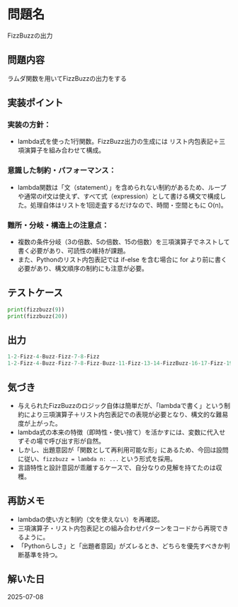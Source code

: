 # 問題名
FizzBuzzの出力

## 問題内容
ラムダ関数を用いてFizzBuzzの出力をする

## 実装ポイント
### 実装の方針：
- lambda式を使った1行関数。FizzBuzz出力の生成には リスト内包表記＋三項演算子を組み合わせて構成。

### 意識した制約・パフォーマンス：
- lambda関数は「文（statement）」を含められない制約があるため、ループや通常のif文は使えず、すべて式（expression）として書ける構文で構成した。処理自体はリストを1回走査するだけなので、時間・空間ともに O(n)。

### 難所・分岐・構造上の注意点：
- 複数の条件分岐（3の倍数、5の倍数、15の倍数）を三項演算子でネストして書く必要があり、可読性の維持が課題。
- また、Pythonのリスト内包表記では if-else を含む場合に for より前に書く必要があり、構文順序の制約にも注意が必要。

## テストケース
```python
print(fizzbuzz(9))
print(fizzbuzz(20))
```

## 出力
```python
1-2-Fizz-4-Buzz-Fizz-7-8-Fizz
1-2-Fizz-4-Buzz-Fizz-7-8-Fizz-Buzz-11-Fizz-13-14-FizzBuzz-16-17-Fizz-19-Buzz
```

## 気づき
- 与えられたFizzBuzzのロジック自体は簡単だが、「lambdaで書く」という制約により三項演算子＋リスト内包表記での表現が必要となり、構文的な難易度が上がった。
- lambda式の本来の特徴（即時性・使い捨て）を活かすには、変数に代入せずその場で呼び出す形が自然。
- しかし、出題意図が「関数として再利用可能な形」にあるため、今回は設問に従い、`fizzbuzz = lambda n: ...` という形式を採用。
- 言語特性と設計意図が乖離するケースで、自分なりの見解を持てたのは収穫。

## 再訪メモ
- lambdaの使い方と制約（文を使えない）を再確認。
- 三項演算子・リスト内包表記との組み合わせパターンをコードから再現できるように。
- 「Pythonらしさ」と「出題者意図」がズレるとき、どちらを優先すべきか判断基準を持つ。

## 解いた日
2025-07-08
